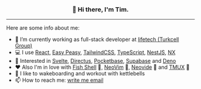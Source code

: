 <h3 align="center">👋 Hi there, I'm Tim.</h3>

---

Here are some info about me:

- 🔭 I’m currently working as full-stack developer at [lifetech (Turkcell Group)](https://lifetech.by/)
- 💻 I use [React](https://reactjs.org/), [Easy Peasy](https://easy-peasy.dev/), [TailwindCSS](https://tailwindcss.com/), [TypeScript](https://www.typescriptlang.org/), [NestJS](https://www.nestjs.com), [NX](https://nx.dev)
- 🧁 Interested in [Svelte](https://svelte.dev/), [Directus](https://directus.io/), [Pocketbase](https://pocketbase.io/), [Supabase](https://supabase.io/) and [Deno](https://deno.com/)
- ❤ Also I'm in love with [Fish Shell](https://fishshell.com/) 💙, [NeoVim](https://neovim.io/) 🩵, [Neovide](https://neovide.dev/) 💚 and [TMUX](https://github.com/tmux/tmux/wiki) 💜
- 💪 I like to wakeboarding and workout with kettlebells
- 📫 How to reach me: [write me email](mailto:timofei@seriakov.pro)

